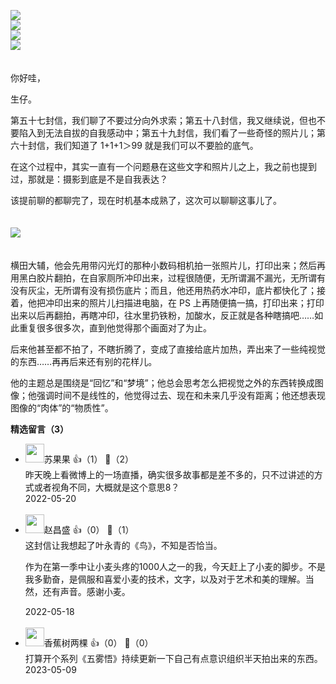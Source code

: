 [![](https://static001.geekbang.org/resource/image/25/e6/259f6afc3aaed4484dfd9386f406bfe6.jpg?wh=750x360)](http://time.geekbang.org/column/article/515707)  
[![](https://static001.geekbang.org/resource/image/b3/d5/b39b1eaec417f140759d18415a6fabd5.jpg?wh=750x360)](http://time.geekbang.org/column/article/515727)  
[![](https://static001.geekbang.org/resource/image/3d/00/3dce9b6b2f920c30e9b3a1b4ac429200.jpg?wh=750x360)](http://time.geekbang.org/column/article/517492)  
[![](https://static001.geekbang.org/resource/image/6b/b2/6bf0e7e095e453ed7877ba53571842b2.jpg?wh=750x360)](http://time.geekbang.org/column/article/518417)

　  
你好哇，

生仔。

第五十七封信，我们聊了不要过分向外求索；第五十八封信，我又继续说，但也不要陷入到无法自拔的自我感动中；第五十九封信，我们看了一些奇怪的照片儿；第六十封信，我们知道了 1+1+1＞99 就是我们可以不要脸的底气。

在这个过程中，其实一直有一个问题悬在这些文字和照片儿之上，我之前也提到过，那就是：摄影到底是不是自我表达？

该提前聊的都聊完了，现在时机基本成熟了，这次可以聊聊这事儿了。  
　

![](https://static001.geekbang.org/resource/image/39/7e/39e09cf562413704d461e4d01f8a767e.jpg?wh=2456x1202)

　  
横田大辅，他会先用带闪光灯的那种小数码相机拍一张照片儿，打印出来；然后再用黑白胶片翻拍，在自家厕所冲印出来，过程很随便，无所谓漏不漏光，无所谓有没有灰尘，无所谓有没有损伤底片；而且，他还用热药水冲印，底片都快化了；接着，他把冲印出来的照片儿扫描进电脑，在 PS 上再随便搞一搞，打印出来；打印出来以后再翻拍，再瞎冲印，往水里扔铁粉，加酸水，反正就是各种瞎搞吧……如此重复很多很多次，直到他觉得那个画面对了为止。

后来他甚至都不拍了，不瞎折腾了，变成了直接给底片加热，弄出来了一些纯视觉的东西……再再后来还有别的花样儿。

他的主题总是围绕是“回忆”和“梦境”；他总会思考怎么把视觉之外的东西转换成图像；他强调时间不是线性的，他觉得过去、现在和未来几乎没有距离；他还想表现图像的“肉体”的“物质性”。
<div><strong>精选留言（3）</strong></div><ul>
<li><img src="https://static001.geekbang.org/account/avatar/00/2b/86/73/5190bbde.jpg" width="30px"><span>苏果果</span> 👍（1） 💬（2）<div>昨天晚上看微博上的一场直播，确实很多故事都是差不多的，只不过讲述的方式或者视角不同，大概就是这个意思8？</div>2022-05-20</li><br/><li><img src="https://static001.geekbang.org/account/avatar/00/10/9d/1f/efe2b327.jpg" width="30px"><span>赵昌盛</span> 👍（0） 💬（1）<div>这封信让我想起了叶永青的《鸟》，不知是否恰当。

作为在第一季中让小麦头疼的1000人之一的我，今天赶上了小麦的脚步。不是我多勤奋，是佩服和喜爱小麦的技术，文字，以及对于艺术和美的理解。当然，还有声音。感谢小麦。</div>2022-05-18</li><br/><li><img src="https://static001.geekbang.org/account/avatar/00/37/32/ca/90989938.jpg" width="30px"><span>香蕉树两棵</span> 👍（0） 💬（0）<div>打算开个系列《五雾悟》持续更新一下自己有点意识组织半天拍出来的东西。</div>2023-05-09</li><br/>
</ul>